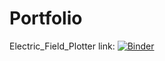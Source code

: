 # Portfolio

Electric_Field_Plotter link:
[![Binder](https://mybinder.org/badge_logo.svg)](https://mybinder.org/v2/git/https%3A%2F%2Fgithub.com%2Fvper83%2FPortfolio/main?labpath=Electric_Field_Plotter.ipynb)
